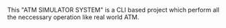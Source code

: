 This "ATM SIMULATOR SYSTEM" is a CLI based project which perform all the neccessary operation like real world ATM.
